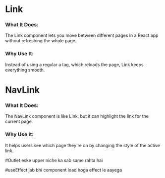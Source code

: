 # Link
### What It Does: 
The Link component lets you move between different pages in a React app without refreshing the whole page.
### Why Use It:
Instead of using a regular a tag, which reloads the page, Link keeps everything smooth.
# NavLink
### What It Does:
The NavLink component is like Link, but it can highlight the link for the current page.
### Why Use It:
It helps users see which page they're on by changing the style of the active link.

#Outlet
 eske upper niche ka sab same rahta hai

 #useEffect
 jab bhi component load hoga effect le aayega